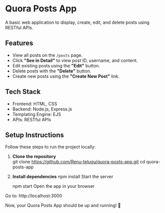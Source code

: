 # Quora Posts App

A basic web application to display, create, edit, and delete posts using RESTful APIs.

## Features

- View all posts on the `/posts` page.
- Click **"See in Detail"** to view post ID, username, and content.
- Edit existing posts using the **"Edit"** button.
- Delete posts with the **"Delete"** button.
- Create new posts using the **"Create New Post"** link.

## Tech Stack

- Frontend: HTML, CSS
- Backend: Node.js, Express.js
- Templating Engine: EJS
- APIs: RESTful APIs

## Setup Instructions

Follow these steps to run the project locally:

1. **Clone the repository**  
   git clone https://github.com/Renu-telugu/quora-posts-app.git
   cd quora-posts-app

2. **Install dependencies**
   npm install
   Start the server

   npm start
   Open the app in your browser

Go to: http://localhost:3000

Now, your Quora Posts App should be up and running! 🚀
